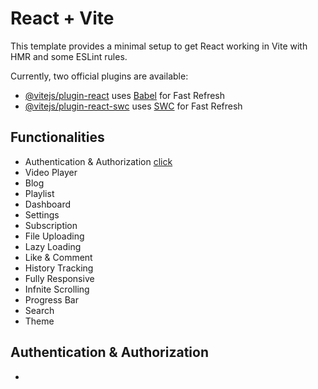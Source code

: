 # React + Vite

This template provides a minimal setup to get React working in Vite with HMR and some ESLint rules.

Currently, two official plugins are available:

- [@vitejs/plugin-react](https://github.com/vitejs/vite-plugin-react/blob/main/packages/plugin-react/README.md) uses [Babel](https://babeljs.io/) for Fast Refresh
- [@vitejs/plugin-react-swc](https://github.com/vitejs/vite-plugin-react-swc) uses [SWC](https://swc.rs/) for Fast Refresh

## Functionalities 
- Authentication & Authorization [click](#authentication--authorization)
- Video Player
- Blog
- Playlist
- Dashboard
- Settings
- Subscription
- File Uploading
- Lazy Loading
- Like & Comment
- History Tracking
- Fully Responsive
- Infnite Scrolling
- Progress Bar
- Search
- Theme
## Authentication & Authorization 
- 